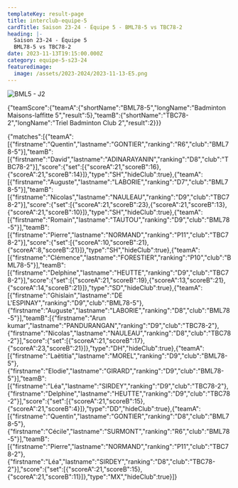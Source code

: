 ```yaml
---
templateKey: result-page
title: interclub-equipe-5
cardTitle: Saison 23-24 - Équipe 5 - BML78-5 vs TBC78-2 
heading: |-
  Saison 23-24 - Équipe 5
  BML78-5 vs TBC78-2
date: 2023-11-13T19:15:00.000Z
category: equipe-5-s23-24
featuredimage:
  image: /assets/2023-2024/2023-11-13-E5.png
---
```

![](/assets/2023-2024/2023-11-13-E5.png "BML5 - J2")

<teamscoreboard>{"teamScore":{"teamA":{"shortName":"BML78-5","longName":"Badminton Maisons-laffitte 5","result":5},"teamB":{"shortName":"TBC78-2","longName":"Triel Badminton Club 2","result":2}}}</teamscoreboard>

<scoreboard>{"matches":[{"teamA":[{"firstname":"Quentin","lastname":"GONTIER","ranking":"R6","club":"BML78-5"}],"teamB":[{"firstname":"David","lastname":"ADINARAYANIN","ranking":"D8","club":"TBC78-2"}],"score":{"set":[{"scoreA":21,"scoreB":16},{"scoreA":21,"scoreB":14}]},"type":"SH","hideClub":true},{"teamA":[{"firstname":"Auguste","lastname":"LABORIE","ranking":"D7","club":"BML78-5"}],"teamB":[{"firstname":"Nicolas","lastname":"NAULEAU","ranking":"D9","club":"TBC78-2"}],"score":{"set":[{"scoreA":21,"scoreB":23},{"scoreA":21,"scoreB":13},{"scoreA":21,"scoreB":10}]},"type":"SH","hideClub":true},{"teamA":[{"firstname":"Romain","lastname":"TAUTOU","ranking":"D9","club":"BML78-5"}],"teamB":[{"firstname":"Pierre","lastname":"NORMAND","ranking":"P11","club":"TBC78-2"}],"score":{"set":[{"scoreA":10,"scoreB":21},{"scoreA":8,"scoreB":21}]},"type":"SH","hideClub":true},{"teamA":[{"firstname":"Clémence","lastname":"FORESTIER","ranking":"P10","club":"BML78-5"}],"teamB":[{"firstname":"Delphine","lastname":"HEUTTE","ranking":"D9","club":"TBC78-2"}],"score":{"set":[{"scoreA":21,"scoreB":19},{"scoreA":13,"scoreB":21},{"scoreA":14,"scoreB":21}]},"type":"SD","hideClub":true},{"teamA":[{"firstname":"Ghislain","lastname":"DE L'ESPINAY","ranking":"D9","club":"BML78-5"},{"firstname":"Auguste","lastname":"LABORIE","ranking":"D8","club":"BML78-5"}],"teamB":[{"firstname":"Arun kumar","lastname":"PANDURANGAN","ranking":"D9","club":"TBC78-2"},{"firstname":"Nicolas","lastname":"NAULEAU","ranking":"D8","club":"TBC78-2"}],"score":{"set":[{"scoreA":21,"scoreB":17},{"scoreA":23,"scoreB":21}]},"type":"DH","hideClub":true},{"teamA":[{"firstname":"Laëtitia","lastname":"MOREL","ranking":"D9","club":"BML78-5"},{"firstname":"Elodie","lastname":"GIRARD","ranking":"D9","club":"BML78-5"}],"teamB":[{"firstname":"Léa","lastname":"SIRDEY","ranking":"D9","club":"TBC78-2"},{"firstname":"Delphine","lastname":"HEUTTE","ranking":"D9","club":"TBC78-2"}],"score":{"set":[{"scoreA":21,"scoreB":15},{"scoreA":21,"scoreB":4}]},"type":"DD","hideClub":true},{"teamA":[{"firstname":"Quentin","lastname":"GONTIER","ranking":"D8","club":"BML78-5"},{"firstname":"Cécile","lastname":"SURMONT","ranking":"R6","club":"BML78-5"}],"teamB":[{"firstname":"Pierre","lastname":"NORMAND","ranking":"P11","club":"TBC78-2"},{"firstname":"Léa","lastname":"SIRDEY","ranking":"D8","club":"TBC78-2"}],"score":{"set":[{"scoreA":21,"scoreB":15},{"scoreA":21,"scoreB":11}]},"type":"MX","hideClub":true}]}</scoreboard>